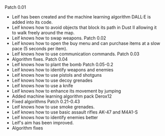 Patch 0.01
- Leif has been created and the machine learning algorithm DALL·E is added into its code.
- Leif knows how to avoid objects that block its path in Dust II allowing it to walk freely around the map.
- Leif knows how to swap weapons.
Patch 0.02
- Leif knows how to open the buy menu and can purchase items at a slow pace (5 seconds per item).
- Leif knows how to use communication commands.
Patch 0.03
- Algorithm fixes.
Patch 0.04
- Leif knows how to plant the bomb
Patch 0.05-0.2
- Leif knows how to identify weapons and enemies
- Leif knows how to use pistols and shotguns
- Leif knows how to use decoy grenades
- Leif knows how to use a knife
- Leif knows how to enhance its movement by jumping
- Added machine learning algorithm pack Derox12
- Fixed algorithms
Patch 0.21-0.43
- Leif knows how to use smoke grenades.
- Leif knows how to use basic assault rifles AK-47 and M4A1-S
- Leif knows how to identify enemies better
- Leif's aim has been improved.
- Algorithm fixes
